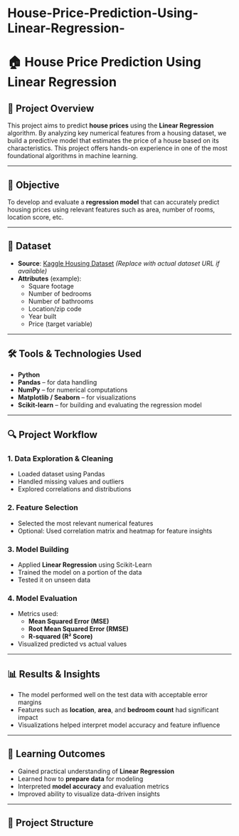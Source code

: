 # House-Price-Prediction-Using-Linear-Regression-
# 🏠 House Price Prediction Using Linear Regression

## 📌 Project Overview

This project aims to predict **house prices** using the **Linear Regression** algorithm. By analyzing key numerical features from a housing dataset, we build a predictive model that estimates the price of a house based on its characteristics. This project offers hands-on experience in one of the most foundational algorithms in machine learning.

---

## 🎯 Objective

To develop and evaluate a **regression model** that can accurately predict housing prices using relevant features such as area, number of rooms, location score, etc.

---

## 📂 Dataset

- **Source**: [Kaggle Housing Dataset](https://www.kaggle.com/datasets) *(Replace with actual dataset URL if available)*
- **Attributes** (example):  
  - Square footage  
  - Number of bedrooms  
  - Number of bathrooms  
  - Location/zip code  
  - Year built  
  - Price (target variable)

---

## 🛠️ Tools & Technologies Used

- **Python**
- **Pandas** – for data handling  
- **NumPy** – for numerical computations  
- **Matplotlib / Seaborn** – for visualizations  
- **Scikit-learn** – for building and evaluating the regression model  

---

## 🔍 Project Workflow

### 1. Data Exploration & Cleaning
- Loaded dataset using Pandas
- Handled missing values and outliers
- Explored correlations and distributions

### 2. Feature Selection
- Selected the most relevant numerical features
- Optional: Used correlation matrix and heatmap for feature insights

### 3. Model Building
- Applied **Linear Regression** using Scikit-Learn
- Trained the model on a portion of the data
- Tested it on unseen data

### 4. Model Evaluation
- Metrics used:  
  - **Mean Squared Error (MSE)**  
  - **Root Mean Squared Error (RMSE)**  
  - **R-squared (R² Score)**  
- Visualized predicted vs actual values

---

## 📊 Results & Insights

- The model performed well on the test data with acceptable error margins
- Features such as **location**, **area**, and **bedroom count** had significant impact
- Visualizations helped interpret model accuracy and feature influence

---

## 🧠 Learning Outcomes

- Gained practical understanding of **Linear Regression**
- Learned how to **prepare data** for modeling
- Interpreted **model accuracy** and evaluation metrics
- Improved ability to visualize data-driven insights

---

## 📁 Project Structure

